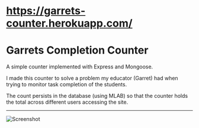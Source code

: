 # https://garrets-counter.herokuapp.com/

# Garrets Completion Counter
A simple counter implemented with Express and Mongoose.

I made this counter to solve a problem my educator (Garret) had when trying to monitor task completion of the students.

The count persists in the database (using MLAB) so that the counter holds the total across different users accessing the site.

---

![Screenshot](https://github.com/brasscapon/garrets-counter/blob/master/assets/screenshot.png)